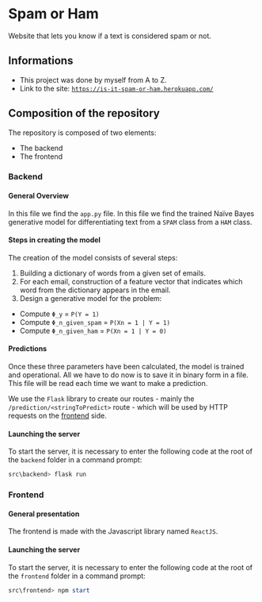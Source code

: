 # Spam or Ham
Website that lets you know if a text is considered spam or not.

## Informations
- This project was done by myself from A to Z.
- Link to the site: [`https://is-it-spam-or-ham.herokuapp.com/`](https://is-it-spam-or-ham.herokuapp.com/)

## Composition of the repository
The repository is composed of two elements:
* The backend
* The frontend

### Backend
#### General Overview
In this file we find the `app.py` file. In this file we find the trained Naïve Bayes generative model for differentiating text from a `SPAM` class from a `HAM` class.

#### Steps in creating the model
The creation of the model consists of several steps:
1. Building a dictionary of words from a given set of emails.
2. For each email, construction of a feature vector that indicates which word from the dictionary appears in the email.
3. Design a generative model for the problem:
  * Compute `Φ_y` = `P(Y = 1)`
  * Compute `Φ_n_given_spam` = `P(Xn = 1 | Y = 1)`
  * Compute `Φ_n_given_ham` = `P(Xn = 1 | Y = 0)`

#### Predictions
Once these three parameters have been calculated, the model is trained and operational. All we have to do now is to save it in binary form in a file. This file will be read each time we want to make a prediction.

We use the `Flask` library to create our routes - mainly the `/prediction/<stringToPredict>` route - which will be used by HTTP requests on the [frontend](#frontend) side.

#### Launching the server
To start the server, it is necessary to enter the following code at the root of the `backend` folder in a command prompt:
```PowerShell
src\backend> flask run
```

### Frontend
#### General presentation
The frontend is made with the Javascript library named `ReactJS`.

#### Launching the server
To start the server, it is necessary to enter the following code at the root of the `frontend` folder in a command prompt:
```PowerShell
src\frontend> npm start
```
